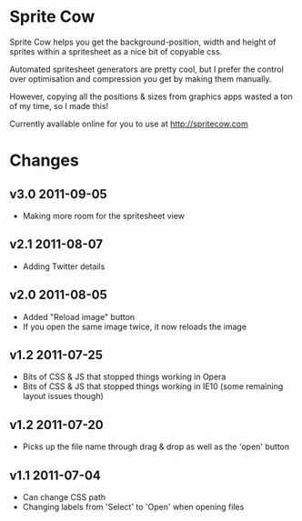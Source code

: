 Sprite Cow
==========

Sprite Cow helps you get the background-position, width and height of sprites within a spritesheet as a nice bit of copyable css.

Automated spritesheet generators are pretty cool, but I prefer the control over optimisation and compression you get by making them manually.

However, copying all the positions & sizes from graphics apps wasted a ton of my time, so I made this!

Currently available online for you to use at http://spritecow.com

Changes
=======

v3.0 2011-09-05
---------------

* Making more room for the spritesheet view

v2.1 2011-08-07
---------------

* Adding Twitter details

v2.0 2011-08-05
---------------

* Added "Reload image" button
* If you open the same image twice, it now reloads the image

v1.2 2011-07-25
---------------

* Bits of CSS & JS that stopped things working in Opera
* Bits of CSS & JS that stopped things working in IE10 (some remaining layout issues though)

v1.2 2011-07-20
---------------

* Picks up the file name through drag & drop as well as the 'open' button

v1.1 2011-07-04
---------------

* Can change CSS path
* Changing labels from 'Select' to 'Open' when opening files